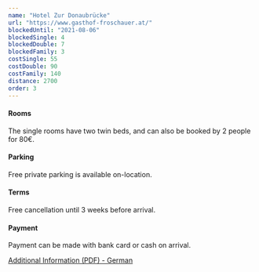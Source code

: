 ```yaml
---
name: "Hotel Zur Donaubrücke"
url: "https://www.gasthof-froschauer.at/"
blockedUntil: "2021-08-06"
blockedSingle: 4
blockedDouble: 7
blockedFamily: 3
costSingle: 55
costDouble: 90
costFamily: 140
distance: 2700
order: 3
---
```


#### Rooms

The single rooms have two twin beds, and can also be booked by 2 people for 80€.

#### Parking

Free private parking is available on-location.

#### Terms

Free cancellation until 3 weeks before arrival.

#### Payment

Payment can be made with bank card or cash on arrival.

<a href="https://www.gasthof-froschauer.at/downloads/Folder_%202017.pdf" target="_blank" rel="noreferrer">Additional Information (PDF) - German</a>
